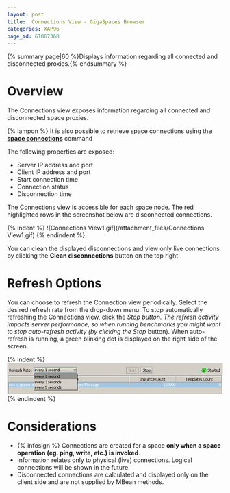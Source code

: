 ```yaml
---
layout: post
title:  Connections View - GigaSpaces Browser
categories: XAP96
page_id: 61867368
---
```


{% summary page|60 %}Displays information regarding all connected and disconnected proxies.{% endsummary %}

# Overview

The Connections view exposes information regarding all connected and disconnected space proxies. 

{% lampon %} It is also possible to retrieve space connections using the **[space connections](/xap96/2009/12/08/space-connections---gigaspaces-cli.html)** command

The following properties are exposed:

- Server IP address and port
- Client IP address and port
- Start connection time
- Connection status
- Disconnection time

The Connections view is accessible for each space node. The red highlighted rows in the screenshot below are disconnected connections.

{% indent %}
![Connections View1.gif](/attachment_files/Connections View1.gif)
{% endindent %}

You can clean the displayed disconnections and view only live connections by clicking the **Clean disconnections** button on the top right.

# Refresh Options

You can choose to refresh the Connection view periodically. Select the desired refresh rate from the drop-down menu. To stop automatically refreshing the Connections view, click the **Stop* button. The refresh activity impacts server performance, so when running benchmarks you might want to stop auto-refresh activity (by clicking the *Stop** button). When auto-refresh is running, a green blinking dot is displayed on the right side of the screen.

{% indent %}
![GMC_space_x_RefreshRate_area_TopRight_6.0.gif](/attachment_files/GMC_space_x_RefreshRate_area_TopRight_6.0.gif)
{% endindent %}

# Considerations

- {% infosign %} Connections are created for a space **only when a space operation (eg. ping, write, etc.) is invoked**.
- Information relates only to physical (live) connections. Logical connections will be shown in the future.
- Disconnected connections are calculated and displayed only on the client side and are not supplied by MBean methods.

